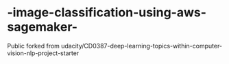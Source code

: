 # -image-classification-using-aws-sagemaker-
Public forked from udacity/CD0387-deep-learning-topics-within-computer-vision-nlp-project-starter
